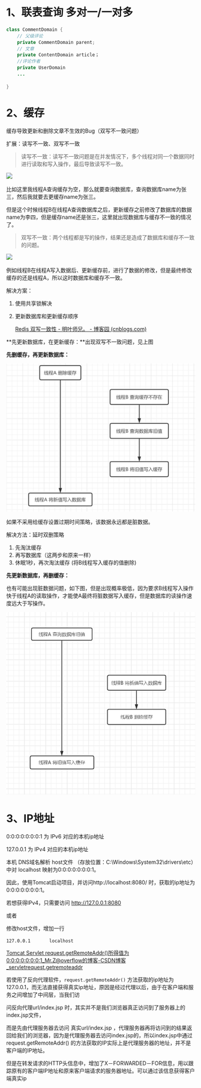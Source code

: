 # 1、联表查询  多对一/一对多

```java
class CommentDomain {
    // 父级评论
    private CommentDomain parent;
    // 文章
    private ContentDomain article；
    //评论作者
    private UserDomain 
    ...
    
}
```





# 2、缓存

缓存导致更新和删除文章不生效的Bug（双写不一致问题）

扩展：读写不一致、双写不一致

> 读写不一致：读写不一致问题是在并发情况下，多个线程对同一个数据同时进行读取和写入操作，最后导致读写不一致。

![](https://pics1.baidu.com/feed/55e736d12f2eb938e44e1c0a5a91a73fe4dd6f20.jpeg?token=a75d979c90a3eee691029533875a1e21)

比如这里我线程A查询缓存为空，那么就要查询数据库，查询数据库name为张三，然后我就要去更缓存name为张三。

但是这个时候线程B在线程A查询数据库之后，更新缓存之前修改了数据库的数据name为李四，但是缓存name还是张三，这里就出现数据库与缓存不一致的情况了。



> 双写不一致：两个线程都是写的操作，结果还是造成了数据库和缓存不一致的问题。

![](https://pics1.baidu.com/feed/11385343fbf2b211b745256e437347320dd78ea0.jpeg?token=095c4c89cd6496767c490dc370320e2e)

例如线程B在线程A写入数据后、更新缓存前，进行了数据的修改，但是最终修改缓存的还是线程A，所以这时数据库和缓存不一致。



解决方案：

1. 使用共享锁解决

2. 更新数据库和更新缓存顺序

   [Redis 双写一致性 - 明叶师兄。 - 博客园 (cnblogs.com)](https://www.cnblogs.com/renxiuxing/p/14967390.html)





**先更新数据库，在更新缓存：**出现双写不一致问题，见上图



**先删缓存，再更新数据库：**

![1654592103132](技术点.assets/1654592103132.png)

如果不采用给缓存设置过期时间策略，该数据永远都是脏数据。

解决方法：延时双删策略

1. 先淘汰缓存
2. 再写数据库（这两步和原来一样）
3. 休眠1秒，再次淘汰缓存 (将B线程写入缓存的值删除)



**先更新数据库，再删缓存：**

也有可能出现脏数据问题，如下图，但是出现概率极低，因为要求B线程写入操作快于线程A的读取操作，才能使A最终将脏数据写入缓存，但是数据库的读操作速度远大于写操作。

![1654593848894](技术点.assets/1654593848894.png)





# 3、IP地址

0:0:0:0:0:0:0:1 为 IPv6 对应的本机ip地址

127.0.0.1 为 IPv4 对应的本机ip地址

本机 DNS域名解析 host文件 （存放位置：C:\Windows\System32\drivers\etc）中对 localhost  映射为0:0:0:0:0:0:0:1。

因此，使用Tomcat启动项目，并访问http://localhost:8080/ 时，获取的ip地址为 0:0:0:0:0:0:0:1。

若想获得IPv4，只需要访问 http://127.0.0.1:8080  

或者

修改host文件，增加一行

`127.0.0.1       localhost`

[Tomcat Servlet request.getRemoteAddr()所得值为0:0:0:0:0:0:0:1_Mr.Z@overflow的博客-CSDN博客_servletrequest.getremoteaddr](https://blog.csdn.net/taotaoyouarebaby/article/details/8742240?spm=1001.2101.3001.6650.1&utm_medium=distribute.pc_relevant.none-task-blog-2~default~CTRLIST~default-1-8742240-blog-107954374.pc_relevant_default&depth_1-utm_source=distribute.pc_relevant.none-task-blog-2~default~CTRLIST~default-1-8742240-blog-107954374.pc_relevant_default&utm_relevant_index=2)



若使用了反向代理软件，`request.getRemoteAddr()` 方法获取的ip地址为127.0.0.1，而无法直接获得真实ip地址，原因是经过代理以后，由于在客户端和服务之间增加了中间层，当我们访

问反向代理url/index.jsp 时，其实并不是我们浏览器真正访问到了服务器上的index.jsp文件，

而是先由代理服务器去访问 真实url/index.jsp ，代理服务器再将访问到的结果返回给我们的浏览器，因为是代理服务器去访问index.jsp的，所以index.jsp中通过 request.getRemoteAddr() 的方法获取的IP实际上是代理服务器的地址，并不是客户端的IP地址。

但是在转发请求的HTTP头信息中，增加了X－FORWARDED－FOR信息，用以跟踪原有的客户端IP地址和原来客户端请求的服务器地址。可以通过该信息获得客户端真实ip